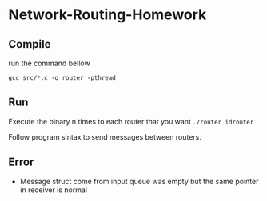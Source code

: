 # Network-Routing-Homework
## Compile
run the command bellow

```gcc src/*.c -o router -pthread``` 
## Run
Execute the binary n times to each router that you want
```./router idrouter```

Follow program sintax to send messages between routers.
## Error
* Message struct come from input queue was empty but the same pointer in receiver is normal